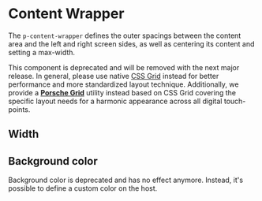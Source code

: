 # Content Wrapper

The `p-content-wrapper` defines the outer spacings between the content area and the left and right screen sides, as well
as centering its content and setting a max-width.

<p-inline-notification heading="Deprecation hint" state="error" dismiss-button="false">
This component is deprecated and will be removed with the next major release. 
In general, please use native <a href="https://css-tricks.com/snippets/css/complete-guide-grid">CSS Grid</a> instead for better performance and more standardized layout technique.
Additionally, we provide a <a href="../../styles/grid"><b>Porsche Grid</b></a> utility instead based on CSS Grid covering the specific layout needs for a harmonic appearance across all digital touch-points.
</p-inline-notification>

<TableOfContents></TableOfContents>

## Width

<Playground :markup="widthMarkup" :config="config">
  <SelectOptions v-model="width" :values="widths" name="width"></SelectOptions>
</Playground>

## Background color

<p-inline-notification heading="Deprecation hint" state="warning" dismiss-button="false">
Background color is deprecated and has no effect anymore. Instead, it's possible to define a custom color on the host.
</p-inline-notification>

<Playground :markup="backgroundColorMarkup" class="playground-content-wrapper-background-color" :config="config">
  <SelectOptions v-model="backgroundColor" :values="backgroundColors" name="backgroundColor"></SelectOptions>
</Playground>

<script lang="ts">
import Vue from 'vue';
import Component from 'vue-class-component';
import { CONTENT_WRAPPER_BACKGROUND_COLORS, CONTENT_WRAPPER_WIDTHS } from './content-wrapper-utils'; 

@Component
export default class Code extends Vue {
  config = { themeable: true };    
  
  width = 'extended';
  widths = CONTENT_WRAPPER_WIDTHS.map(item => item === 'fluid' ? item + ' (deprecated)' : item);
  get widthMarkup(){
    return `<p-content-wrapper width="${this.width}">
  <div class="example-content">Some content</div>
</p-content-wrapper>`;
  }

  backgroundColor = 'transparent';
  backgroundColors = CONTENT_WRAPPER_BACKGROUND_COLORS;
  get backgroundColorMarkup(){
    return `<p-content-wrapper background-color="${this.backgroundColor}">
  <div class="example-content">Some content</div>
</p-content-wrapper>`;
  }
}
</script>

<style scoped lang="scss">
  @use '@porsche-design-system/components-js/styles' as *;

  :deep(.playground-content-wrapper-background-color .demo){
    background-color: deeppink;
  }  
  
  :deep(.example-content) {
    @include pds-text-small;
    color: $pds-theme-light-primary;
    text-align: center;
    background: lightskyblue;
  }
</style>
